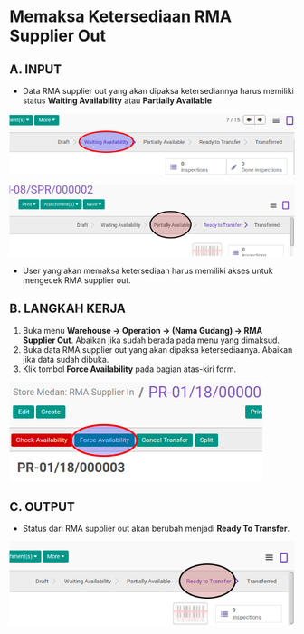 # Memaksa Ketersediaan RMA Supplier Out

## A. INPUT

* Data RMA supplier out yang akan dipaksa ketersediannya harus memiliki status **Waiting Availability** atau **Partially Available**

![](../../img/rma-supplier-out/status-waiting.png)

![](../../img/rma-supplier-out/status-partial.png)

* User yang akan memaksa ketersediaan harus memiliki akses untuk mengecek RMA supplier out.

## B. LANGKAH KERJA

1. Buka menu **Warehouse -> Operation -> (Nama Gudang) -> RMA Supplier Out**. Abaikan jika sudah berada pada menu yang dimaksud.
2. Buka data RMA supplier out yang akan dipaksa ketersediaanya. Abaikan jika data sudah dibuka.
3. Klik tombol **Force Availability** pada bagian atas-kiri form.

![](../../img/rma-supplier-out/tombol-force.png)

## C. OUTPUT

* Status dari RMA supplier out akan berubah menjadi **Ready To Transfer**.

![](../../img/rma-supplier-out/status-ready-to-transfer.png)

